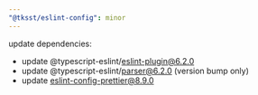 ```yaml
---
"@tksst/eslint-config": minor
---
```


update dependencies:

- update @typescript-eslint/eslint-plugin@6.2.0
- update @typescript-eslint/parser@6.2.0 (version bump only)
- update eslint-config-prettier@8.9.0
